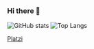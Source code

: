 ### Hi there 👋
![GitHub stats](https://github-readme-stats.vercel.app/api?username=FernandoTimo&show_icons=true&theme=tokyonight)
![Top Langs](https://github-readme-stats.vercel.app/api/top-langs/?username=FernandoTimo&theme=outrun)


<!--
**AlvaroTimo/AlvaroTimo** is a ✨ _special_ ✨ repository because its `README.md` (this file) appears on your GitHub profile.

Here are some ideas to get you started:

- 🔭 I’m currently working on ...
- 🌱 I’m currently learning ...
- 👯 I’m looking to collaborate on ...
- 🤔 I’m looking for help with ...
- 💬 Ask me about ...
- 📫 How to reach me: ...
- 😄 Pronouns: ...
- ⚡ Fun fact: ...
-->
[Platzi](https://platzi.com/p/alvaro-timo/)
